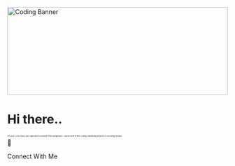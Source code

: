 <div style="object-fit:cover">
  <img src="https://www.epitech-it.es/wp-content/uploads/2022/07/danial-igdery-FCHlYvR5gJI-unsplash.jpg" alt="Coding Banner" style="width:100%; max-height:200px; object-fit:cover;">
</div>

<h1>Hi there..</h1>
<p style="margin-top:10px; font-size:4px;">I'm Bijon, a Full Stack Web Application Developer from  Bangladesh. I Spend most of time coding outstanding projects or recording tutorials.</p>

<div>
  🚀 <p>Connect With Me</p>
</div>

